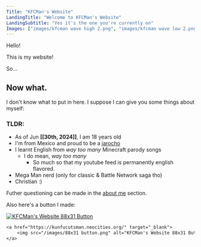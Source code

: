 ```yaml
---
Title: "KFCMan's Website"
LandingTitle: "Welcome to KFCMan's Website"
LandingSubtitle: "Yes it's the one you're currently on"
Images: ["images/kfcman wave high 2.png", "images/kfcman wave low 2.png"]
---
```


Hello!

This is my website!

So...

## Now what.

I don't know what to put in here. I suppose I can give you some things about myself:

### TLDR:

-   As of Jun **[[30th, 2024]]**, I am 18 years old
-   I'm from Mexico and proud to be a [jarocho](<https://en.wikipedia.org/wiki/Veracruz_(city)>)
-   I learnt English from _way too many_ Minecraft parody songs
    -   I do mean, _way too many_
        -   So much so that my youtube feed is permanently english flavored.
-   Mega Man nerd (only for classic & Battle Network saga tho)
-   Christian :\)

Futher questioning can be made in the [about me](/about-me) section.

Also here's a button I made:

<a href="https://kunfucutsman.neocities.org/" target="_blank">
    <img src="/images/88x31 button.png" alt="KFCMan's Website 88x31 Button">
</a>

```txt
<a href="https://kunfucutsman.neocities.org/" target="_blank">
    <img src="/images/88x31 button.png" alt="KFCMan's Website 88x31 Button">
</a>
```
